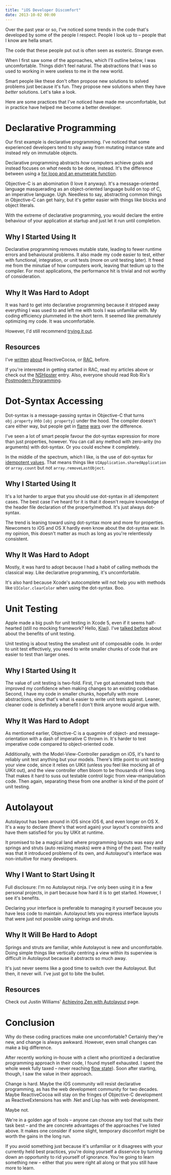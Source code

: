 ```yaml
---
title: "iOS Developer Discomfort"
date: 2013-10-02 00:00
---
```


<p>Over the past year or so, I've noticed some trends in the code that's developed by some of the people I respect. People I look up to – people that I know are hella smart. </p>

<p>The code that these people put out is often seen as esoteric. Strange even. </p>

<p>When I first saw some of the approaches, which I'll outline below, I was uncomfortable. Things didn't feel natural. The abstractions that I was so used to working in were useless to me in the new world. </p>

<p>Smart people like these don't often propose new solutions to solved problems just because it's fun. They propose new solutions when they have <em>better</em> solutions. Let's take a look.     </p>

<p>Here are some practices that I've noticed have made me uncomfortable, but in practice have helped me become a better developer. </p>

<h1 id="declarativeprogramming">Declarative Programming</h1>

<p>Our first example is declarative programming. I've noticed that some experienced developers tend to shy away from mutating instance state and instead rely on immutable objects. </p>

<p>Declarative programming abstracts <em>how</em> computers achieve goals and instead focuses on <em>what</em> needs to be done, instead. It's the difference between using a <a href="http://ashfurrow.com/blog/stop-writing-for-loops">for loop and an enumerate function</a>.</p>

<p>Objective-C is an abomination (I love it anyway). It's a message-oriented language masquerading as an object-oriented language build on top of C, an imperative language. Ugh. Needless to say, abstracting common things in Objective-C can get hairy, but it's getter easier with things like blocks and object literals. </p>

<p>With the extreme of declarative programming, you would declare the entire behaviour of your application at startup and just let it run until completion. </p>

<h2 id="whyistartedusingdeclaritive">Why I Started Using It</h2>

<p>Declarative programming removes mutable state, leading to fewer runtime errors and behavioural problems. It also made my code easier to test, either with functional, integration, or unit tests (more on unit testing later). It freed me from the minutiae of how computers work, leaving that tedium up to the compiler. For most applications, the performance hit is trivial and not worthy of consideration.</p>

<h2 id="whyitwashardtoadoptdeclaritive">Why It Was Hard to Adopt</h2>

<p>It was hard to get into declarative programming because it stripped away everything I was used to and left me with tools I was unfamiliar with. My coding efficiency plummeted in the short term. It seemed like prematurely optimizing my code. It was uncomfortable. </p>

<p>However, I'd still recommend <a href="http://labs.teehanlax.com/project/upcoming">trying it out</a>. </p>

<h2 id="resourcesdeclaritive">Resources</h2>

<p>I've <a href="http://www.teehanlax.com/blog/reactivecocoa/">written</a> <a href="http://www.teehanlax.com/blog/getting-started-with-reactivecocoa/">about</a> ReactiveCocoa, or <a href="https://github.com/ReactiveCocoa/ReactiveCocoa">RAC</a>, before.  </p>

<p>If you're interested in getting started in RAC, read my articles above or check out the <a href="http://nshipster.com/reactivecocoa/">NSHipster</a> entry.  Also, everyone should read Rob Rix's <a href="https://github.com/robrix/Postmodern-Programming/blob/master/Postmodern%20Programming.md">Postmodern Programming</a>.</p>

<h1 id="dotsyntaxaccessing">Dot-Syntax Accessing</h1>

<p>Dot-syntax is a message-passing syntax in Objective-C that turns  <code>obj.property</code> into <code>[obj property]</code> under the hood. The compiler doesn't care either way, but people get in <a href="http://qualitycoding.org/dot-notation/">flame</a> <a href="http://qualitycoding.org/dot-notation-wins/">wars</a> over the difference. </p>

<p>I've seen a lot of smart people favour the dot-syntax expression for more than just properties, however. You can call any method with zero-arity (no arguments) with dot-syntax. Or you could eschew it completely. </p>

<p>In the middle of the spectrum, which I like, is the use of dot-syntax for <a href="https://github.com/github/objective-c-conventions#expressions">idempotent values</a>. That means things like <code>UIApplication.sharedApplication</code> or <code>array.count</code> but not <code>array.removeLastObject</code>. </p>

<h2 id="whyistartedusingitdot">Why I Started Using It</h2>

<p>It's a lot harder to argue that you should use dot-syntax in all idempotent cases. The best case I've heard for it is that it doesn't require knowledge of the header file declaration of the property/method. It's just always dot-syntax. </p>

<p>The trend is leaning toward using dot-syntax more and more for properties. Newcomers to iOS and OS X hardly even know about the dot-syntax war. In my opinion, this doesn't matter as much as long as you're relentlessly consistent. </p>

<h2 id="whyitwashardtoadoptdot">Why It Was Hard to Adopt</h2>

<p>Mostly, it was hard to adopt because I had a habit of calling methods the classical way. Like declarative programming, it's uncomfortable.</p>

<p>It's also hard because Xcode's autocomplete will not help you with methods like <code>UIColor.clearColor</code> when using the dot-syntax. Boo. </p>

<h1 id="unittesting">Unit Testing</h1>

<p>Apple made a big push for unit testing in Xcode 5, even if it seems half-hearted (still no mocking framework? Hello, <a href="https://github.com/allending/Kiwi">Kiwi</a>). I've <a href="http://ashfurrow.com/blog/objective-c-vitamins">talked before</a> about about the benefits of unit testing.</p>

<p>Unit testing is about testing the smallest unit of composable code. In order to unit test effectively, you need to write smaller chunks of code that are easier to test than larger ones. </p>

<h2 id="whyistartedusingittesting">Why I Started Using It</h2>

<p>The value of unit testing is two-fold. First, I've got automated tests that improved my confidence when making changes to an existing codebase. Second, I have my code in smaller chunks, hopefully with more abstractions, since that's what is easier to write unit tests against. Leaner, cleaner code is definitely a benefit I don't think anyone would argue with.</p>

<h2 id="whyitwashardtoadopttesting">Why It Was Hard to Adopt</h2>

<p>As mentioned earlier, Objective-C is a quagmire of object- and message-orientation with a dash of imperative C thrown in. It's harder to test imperative code compared to object-oriented code. </p>

<p>Additionally, with the Model-View-Controller paradigm on iOS, it's hard to reliably unit test anything but your models. There's little point to unit testing your view code, since it relies on UIKit (unless you feel like mocking all of UIKit out), and the view controller often bloom to be thousands of lines long. That makes it hard to suss out testable control logic from view-manipulation code. Then again, separating these from one another is kind of the point of unit testing. </p>

<h1 id="autolayout">Autolayout</h1>

<p>Autolayout has been around in iOS since iOS 6, and even longer on OS X. It's a way to declare (there's that word again) your layout's constraints and have them satisfied for you by UIKit at runtime. </p>

<p>It promised to be a magical land where programming layouts was easy and springs and struts (auto resizing masks) were a thing of the past. The reality was that it introduced problems of its own, and Autolayout's interface was non-intuitive for many developers. </p>

<h2 id="whyiwanttostartusingitautolayout">Why I Want to Start Using It</h2>

<p>Full disclosure: I'm no Autolayout ninja. I've only been using it in a few personal projects, in part because how hard it is to get started. However, I see it's benefits.</p>

<p>Declaring your interface is preferable to managing it yourself because you have less code to maintain. Autolayout lets you express interface layouts that were just not possible using springs and struts. </p>

<h2 id="whyitwillbehardtoadoptautolayout">Why It Will Be Hard to Adopt</h2>

<p>Springs and struts are familiar, while Autolayout is new and uncomfortable. Doing simple things like vertically centring a view within its superview is difficult in Autolayout because it abstracts so much away.</p>

<p>It's just never seems like a good time to switch over the Autolayout. But then, it never will. I've just got to bite the bullet.</p>

<h2 id="resources">Resources</h2>

<p>Check out Justin Williams' <a href="http://carpeaqua.com/autolayout/">Achieving Zen with Autolayout</a> page.</p>

<h1 id="conclusion">Conclusion</h1>

<p>Why do these coding practices make one uncomfortable? Certainly they're new, and change is always awkward. However, even small changes can make a big difference.</p>

<p>After recently working in-house with a client who prioritized a declarative programming approach in their code, I found myself exhausted. I spent the whole week fully taxed – never reaching <a href="http://en.wikipedia.org/wiki/Flow_(psychology">flow state</a>). Soon after starting, though, I saw the value in their approach. </p>

<p>Change is hard. Maybe the iOS community will resist declarative programming, as has the web development community for two decades. Maybe ReactiveCocoa will stay on the fringes of Objective-C development as ReactiveExtensions has with .Net and Lisp has with web development. </p>

<p>Maybe not. </p>

<p>We're in a golden age of tools – anyone can choose any tool that suits their task best – and the are concrete advantages of the approaches I've listed above. It makes one consider if some slight, temporary discomfort might be worth the gains in the long run. </p>

<p>If you avoid something just because it's unfamiliar or it disagrees with your currently held best practices, you're doing yourself a disservice by turning down an opportunity to rid yourself of ignorance. You're going to learn something new – either that you were right all along or that you still have more to learn. </p>

<!-- more -->

